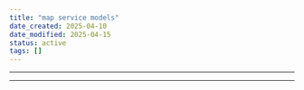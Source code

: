 ```yaml
---
title: "map service models"
date_created: 2025-04-10
date_modified: 2025-04-15
status: active
tags: []
---
```


---

---


